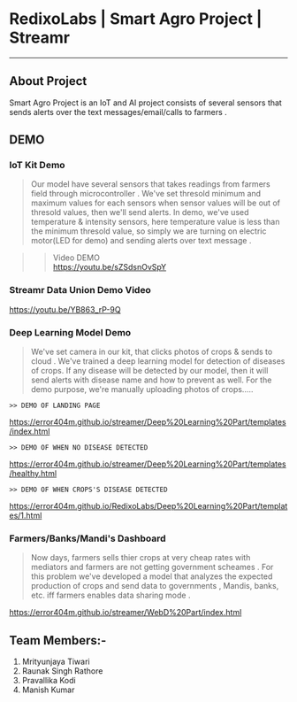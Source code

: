 

# RedixoLabs | Smart Agro Project | Streamr

-------------------
## About Project
Smart Agro Project is an IoT and AI project consists of several sensors that sends alerts over the text messages/email/calls to farmers .

## DEMO

### IoT Kit Demo

 > Our model have several sensors that takes readings from farmers field through microcontroller . We've set thresold minimum and maximum values for each sensors when sensor values will be out of thresold values, then we'll send alerts.
In demo, we've used temperature & intensity sensors, here temperature value is less than the minimum thresold value, so simply we are turning on electric motor(LED for demo) and sending alerts over text message .

   >> Video DEMO  
https://youtu.be/sZSdsnOvSpY 
    
    
    
### Streamr Data Union Demo Video
https://youtu.be/YB863_rP-9Q 


### Deep Learning Model Demo

> We've set camera in our kit, that clicks photos of crops & sends to cloud . We've trained a deep learning model for detection of diseases of crops. If any disease will be detected by our model, then it will send alerts with disease name and how to prevent as well. For the demo purpose, we're manually uploading photos of crops..... 

    >> DEMO OF LANDING PAGE
   https://error404m.github.io/streamer/Deep%20Learning%20Part/templates/index.html  
    
    >> DEMO OF WHEN NO DISEASE DETECTED
   https://error404m.github.io/streamer/Deep%20Learning%20Part/templates/healthy.html 
    
    >> DEMO OF WHEN CROPS'S DISEASE DETECTED
   https://error404m.github.io/RedixoLabs/Deep%20Learning%20Part/templates/1.html 
   

### Farmers/Banks/Mandi's Dashboard

> Now days, farmers sells thier crops at very cheap rates with mediators and farmers are not getting government scheames . For this problem we've developed a model that analyzes the expected production of crops and send data to governments , Mandis, banks, etc. iff farmers enables data sharing mode .

 https://error404m.github.io/streamer/WebD%20Part/index.html  

## Team Members:- 
1) Mrityunjaya Tiwari 
2) Raunak Singh Rathore
3) Pravallika Kodi
4) Manish Kumar
